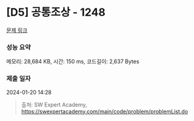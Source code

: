 # [D5] 공통조상 - 1248 

[문제 링크](https://swexpertacademy.com/main/code/problem/problemDetail.do?contestProbId=AV15PTkqAPYCFAYD) 

### 성능 요약

메모리: 28,684 KB, 시간: 150 ms, 코드길이: 2,637 Bytes

### 제출 일자

2024-01-20 14:28



> 출처: SW Expert Academy, https://swexpertacademy.com/main/code/problem/problemList.do